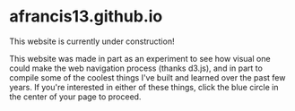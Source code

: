 # afrancis13.github.io
This website is currently under construction!

This website was made in part as an experiment to see how visual one could make the web navigation process (thanks d3.js), and in part to compile some of the coolest things I've built and learned over the past few years. If you're interested in either of these things, click the blue circle in the center of your page to proceed.